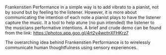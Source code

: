 Frankenstien Performance in a simple way is to add vibrato to a pianist, not by sound but by feeling to the listener. However, it is more about communicating the intention of each note a pianist plays to have the listener capture the music. It a tool to help atune (no pun intended) the listener to the musicians performative intentions. A brief and crude demo can be found from the link: https://photos.app.goo.gl/4rt2y4wctnXFHKrz7 

The overarching idea behind Frankenstien Performance is to wirelessly communicate human thoughtfulness using sensory experiences.   
